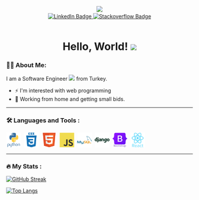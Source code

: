 <div id="header" align="center">
  <img src="https://media.giphy.com/media/M9gbBd9nbDrOTu1Mqx/giphy.gif" width="100"/>
</div>

<div id="badges" align="center">
  <a href="www.linkedin.com/in/halil-ibrahim-demir-hid792">
    <img src="https://img.shields.io/badge/LinkedIn-blue?style=for-the-badge&logo=linkedin&logoColor=white" alt="LinkedIn Badge"/>
  </a>
  <a href="https://stackoverflow.com/users/22827036/ibrahim792?tab=profile">
    <img src="https://img.shields.io/badge/StackOverFlow-orange?logo=Stackoverflow&logoColor=white&style=for-the-badge" alt="Stackoverflow Badge"/>
  </a>
  <div>
    <img src="https://komarev.com/ghpvc/?username=ibrahimdemir792&style=flat-square&color=blue" alt=""/>
  </div>
  <h1>
  Hello, World!
  <img src="https://media.giphy.com/media/hvRJCLFzcasrR4ia7z/giphy.gif" width="30px"/>
  </h1>
</div>

### 👨‍💻 About Me:
I am a Software Engineer <img src="https://media.giphy.com/media/WUlplcMpOCEmTGBtBW/giphy.gif" width="30"> from Turkey.
- ⚡ I'm interested with web programming
- 🔭 Working from home and getting small bids.

---

### 🛠️ Languages and Tools :
<div>
  <img src="https://github.com/devicons/devicon/blob/master/icons/python/python-original-wordmark.svg" title="Java" alt="Java" width="40" height="40"/>&nbsp;
  <img src="https://github.com/devicons/devicon/blob/master/icons/css3/css3-plain-wordmark.svg"  title="CSS3" alt="CSS" width="40" height="40"/>&nbsp;
  <img src="https://github.com/devicons/devicon/blob/master/icons/html5/html5-original.svg" title="HTML5" alt="HTML" width="40" height="40"/>&nbsp;
  <img src="https://github.com/devicons/devicon/blob/master/icons/javascript/javascript-original.svg" title="JavaScript" alt="JavaScript" width="40" height="40"/>&nbsp;
  <img src="https://github.com/devicons/devicon/blob/master/icons/mysql/mysql-original-wordmark.svg" title="MySQL"  alt="MySQL" width="40" height="40"/>&nbsp;
  <img src="https://github.com/devicons/devicon/blob/master/icons/django/django-plain-wordmark.svg" title="Flask"  alt="Django" width="40" height="40"/>&nbsp;
  <img src="https://github.com/devicons/devicon/blob/master/icons/bootstrap/bootstrap-original-wordmark.svg" title="BootStrap"  alt="bootstrap" width="40" height="40"/>&nbsp;
  <img src=" https://github.com/devicons/devicon/blob/master/icons/react/react-original-wordmark.svg" title="React"  alt="react" width="40" height="40"/>&nbsp;
 
</div>

---

### 🔥 My Stats :
[![GitHub Streak](http://github-readme-streak-stats.herokuapp.com?user=ibrahimdemir792&theme=dark&background=000000)](https://git.io/streak-stats)

[![Top Langs](https://github-readme-stats.vercel.app/api/top-langs/?username=ibrahimdemir792&layout=compact&theme=vision-friendly-dark)](https://github.com/anuraghazra/github-readme-stats)




<!--
**ibrahimdemir792/ibrahimdemir792** is a ✨ _special_ ✨ repository because its `README.md` (this file) appears on your GitHub profile.

Here are some ideas to get you started:

- 🔭 I’m currently working on ...
- 🌱 I’m currently learning ...
- 👯 I’m looking to collaborate on ...
- 🤔 I’m looking for help with ...
- 💬 Ask me about ...
- 📫 How to reach me: ...
- 😄 Pronouns: ...
- ⚡ Fun fact: ...
-->
